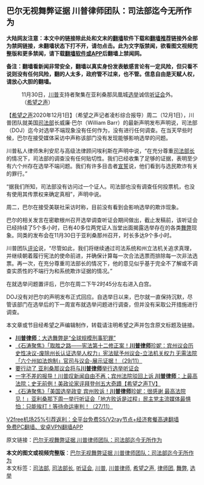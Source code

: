  <h2>巴尔无视舞弊证据 川普律师团队：司法部迄今无所作为</h2> <p class="notice"><b>大陆网友注意：本文中的链接除此处和文末的<a href="https://github.com/bannedbook/fanqiang" >翻墙</a>软件下载和<a href="https://github.com/killgcd/justmysocks/blob/master/README.md">翻墙推荐</a>链接外全部为禁网链接，未翻墙状态下打不开，请勿点击。此为文字版禁闻，欲看图文视频完整版和更多禁闻，请下载<a href="https://github.com/bannedbook/fanqiang">翻墙软件或APP</a>后翻墙上禁闻网。</p><p>备注：翻墙看新闻非常安全，翻墙以真实身份发表敏感言论有一定风险，但只看不说则没有任何风险，翻的人太多，政府管不过来，也不管。信息自由是天赋人权，请放心大胆的翻墙。</b></p>  <div class="entry"> <figure><figcaption>11月30日，<a href="https://www.bannedbook.org/bnews/tag/%e5%b7%9d%e6%99%ae/" class="st_tag internal_tag" rel="tag" title="标签 川普 下的日志">川普</a>支持者聚集在亚利桑那凤凰城<a href="https://www.bannedbook.org/bnews/tag/%e9%80%89%e4%b8%be/" class="st_tag internal_tag" rel="tag" title="标签 选举 下的日志">选举</a>诚信<a href="https://www.bannedbook.org/bnews/tag/%e5%90%ac%e8%af%81%e4%bc%9a/" class="st_tag internal_tag" rel="tag" title="标签 听证会 下的日志">听证会</a>外。（<a href="https://www.bannedbook.org/bnews/tag/%e5%b8%8c%e6%9c%9b%e4%b9%8b%e5%a3%b0/" class="st_tag internal_tag" rel="tag" title="标签 希望之声 下的日志">希望之声</a>）</figcaption></figure> <p>【<span class='wp_keywordlink_affiliate'><a href="https://www.soundofhope.org" title="希望之声" target="_blank">希望之声</a></span>2020年12月1日】（希望之声记者凌杉综合报导）周二（12月1日），川普团队就美国<a href="https://www.bannedbook.org/bnews/tag/%e5%8f%b8%e6%b3%95%e9%83%a8/" class="st_tag internal_tag" rel="tag" title="标签 司法部 下的日志">司法部</a>长威廉·巴尔（William Barr）的最新声明发布声明说，司法部（DOJ）迄今对选举不端现象没有任何作为，没有进行任何调查。在当天早些时候，巴尔在接受媒体采访中声称该部门没有发现能够影响选举的问题。</p> <p>川普私人律师朱利安尼与高级法律顾问埃利斯在声明中说，“在充分尊重<a href="https://www.bannedbook.org/bnews/tag/%e5%8f%b8%e6%b3%95%e9%83%a8%e9%95%bf/" class="st_tag internal_tag" rel="tag" title="标签 司法部长 下的日志">司法部长</a>的情况下，司法部的调查没有任何贴切性。我们已经收集了足够的证据，表明至少有六个州存在选举不端问题。我们有许多目击者<span class='wp_keywordlink'><a href="https://www.bannedbook.org/forum5/topic17.html" title="宣誓与预言" target="_blank">宣誓</a></span>说，他们看到与选民欺诈有关的罪行。”</p> <p>“据我们所知，司法部没有访问过一个证人。司法部也没有调查任何投票机，也没有使用其传票权来确定真相”，声明中说。</p>  <p>周二，巴尔在接受美联社采访时称，目前没有看到会影响选举的欺诈现象。</p> <p>巴尔的相关发言在密歇根州召开选举调查听证会期间做出，截止发稿前，该听证会已经持续了5个多小时，已有40多位两党证人当堂出面揭露选举存在的各类<a href="https://www.bannedbook.org/bnews/tag/%E8%88%9E%E5%BC%8A/" class="st_tag internal_tag" rel="tag" title="标签 舞弊 下的日志">舞弊</a>现象。同类的发布会在11月30日于亚利桑那州召开，时长多达9个多小时。</p> <p>川普团队<span class='wp_keywordlink_affiliate'><a href="https://www.bannedbook.org/bnews/comments/" title="新闻评论" target="_blank">评论</a></span>说，“尽管如此，我们将继续通过司法系统和州立法机关追求真理，并继续朝着履行宪法的使命前进，并确保计算每一次合法选票而排除每一次非法选票。再一次，在充分尊重司法部长的情况下，他的意见似乎基于完全不了解或不调查实质性的不端行为和系统欺诈证据的情况。”</p>  <p>在就选举问题置评后，巴尔在周二下午2时45分左右进入白宫。</p> <p>DOJ没有对巴尔的声明发布正式回应。自选举日以来，巴尔就一直保持沉默，尽管该部门在选举后的下一周宣布就选举问题进行调查，但并没有采取公开措施进行调查。</p> <p></p>  <p>本文章或节目经希望之声编辑制作，转载请注明希望之声并包含原文标题及链接。</p> <ul class='op-related-articles' title='相关阅读'> <li><a href='https://www.bannedbook.org/bnews/bannedvideo/20201130/1439334.html' target='_blank'><b>川普律师</b>：大选舞弊是“全球规模刑事犯罪”</a></li> <li><a href='https://www.bannedbook.org/bnews/bannedvideo/20201129/1439229.html' target='_blank'>《石涛聚焦》「取胜之路——宪法第十二修正案！<b>川普律师</b>珍妮：宾州议会历史性决议-废除州长认证选举人权力」宪法赋予州议会-立法机关权力 无需法院「六个州如法炮制」官司与议会-展示证据！（29/11）</a></li> <li><a href='https://www.bannedbook.org/bnews/cnnews/20201128/1438546.html' target='_blank'>要行动了 亚利桑那议会将与<b>川普律师</b>举行选举听证会</a></li> <li><a href='https://www.bannedbook.org/bnews/cbnews/20201128/1438517.html' target='_blank'>一字不差的报导！川普叹新闻自由不再；宾州法院驳回上诉  <b>川普律师</b>：上最高法院；史无前例！美政论家评拜登创五大奇蹟【希望之声TV】</a></li> <li><a href='https://www.bannedbook.org/bnews/bannedvideo/20201128/1438464.html' target='_blank'>《石涛聚焦》「美国选举政变 宾州败诉！<b>川普律师</b>珍妮：很感谢 最高法院见！」亚利桑那下周一举行听证会「地方败诉是过程」民主党主流媒体最惧怕：只能挨打！等待命运审判！（27/11）</a></li> </ul> <p class="texttj"> <a href="https://www.bannedbook.org/forum23/topic22702.html" target="_blank">V2free机场25%引荐返利：全平台免费SS/V2ray节点+经济套餐高速翻墙</a><br/> <a href="https://github.com/bannedbook/fanqiang/wiki/%E7%A6%81%E9%97%BB%E7%BD%91%E5%AE%89%E5%8D%93%E7%BF%BB%E5%A2%99%E6%96%B0%E9%97%BBAPP" target="_blank">免费PC翻墙、安卓VPN翻墙APP</a></p><p>原文链接：<a class="src_link"  href="https://www.soundofhope.org/post/448993" target="_blank">巴尔无视舞弊证据 川普律师团队：司法部迄今无所作为</a></p><a name='sharetosocial'></a>       <div><b>本文的图文或视频完整版</b>：<a href='https://www.bannedbook.org/bnews/comments/20201202/1440485.html'>巴尔无视舞弊证据 川普律师团队：司法部迄今无所作为</a></div>  </div><!--END ENTRY--> <div class="postfooter"> <div>本文标签：<a href="https://www.bannedbook.org/bnews/tag/%e5%8f%b8%e6%b3%95%e9%83%a8/" rel="tag">司法部</a>, <a href="https://www.bannedbook.org/bnews/tag/%e5%8f%b8%e6%b3%95%e9%83%a8%e9%95%bf/" rel="tag">司法部长</a>, <a href="https://www.bannedbook.org/bnews/tag/%e5%90%ac%e8%af%81%e4%bc%9a/" rel="tag">听证会</a>, <a href="https://www.bannedbook.org/bnews/tag/%e5%b7%9d%e6%99%ae/" rel="tag">川普</a>, <a href="https://www.bannedbook.org/bnews/tag/%E5%B7%9D%E6%99%AE%E5%BE%8B%E5%B8%88/" rel="tag">川普律师</a>, <a href="https://www.bannedbook.org/bnews/tag/%e5%b8%8c%e6%9c%9b%e4%b9%8b%e5%a3%b0/" rel="tag">希望之声</a>, <a href="https://www.bannedbook.org/bnews/tag/%E5%BE%8B%E5%B8%88%E5%9B%A2/" rel="tag">律师团</a>, <a href="https://www.bannedbook.org/bnews/tag/%E8%88%9E%E5%BC%8A/" rel="tag">舞弊</a>, <a href="https://www.bannedbook.org/bnews/tag/%e9%80%89%e4%b8%be/" rel="tag">选举</a></div>  </div><!--END POSTFOOTER--> 